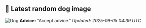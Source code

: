 ## 🐶 Latest random dog image
![Dog](https://images.dog.ceo/breeds/bulldog-english/jager-2.jpg)
**Advice:** "Accept advice."
*Updated: 2025-09-05 04:39 UTC*
